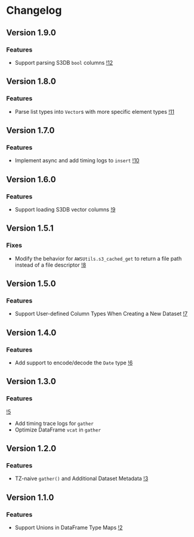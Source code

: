 # Changelog

## Version 1.9.0

### Features
* Support parsing S3DB `bool` columns [!12](https://gitlab.invenia.ca/invenia/Datafeeds/DataClient.jl/-/merge_requests/12)

## Version 1.8.0

### Features
* Parse list types into `Vector`s with more specific element types [!11](https://gitlab.invenia.ca/invenia/Datafeeds/DataClient.jl/-/merge_requests/11)

## Version 1.7.0

### Features
* Implement async and add timing logs to `insert` [!10](https://gitlab.invenia.ca/invenia/Datafeeds/DataClient.jl/-/merge_requests/10)


## Version 1.6.0

### Features
* Support loading S3DB vector columns [!9](https://gitlab.invenia.ca/invenia/Datafeeds/DataClient.jl/-/merge_requests/9)


## Version 1.5.1

### Fixes
* Modify the behavior for `AWSUtils.s3_cached_get` to return a file path instead of a file descriptor [!8](https://gitlab.invenia.ca/invenia/Datafeeds/DataClient.jl/-/merge_requests/8)

## Version 1.5.0

### Features
* Support User-defined Column Types When Creating a New Dataset [!7](https://gitlab.invenia.ca/invenia/Datafeeds/DataClient.jl/-/merge_requests/7)

## Version 1.4.0

### Features
* Add support to encode/decode the `Date` type [!6](https://gitlab.invenia.ca/invenia/Datafeeds/DataClient.jl/-/merge_requests/6)

## Version 1.3.0

### Features
[!5](https://gitlab.invenia.ca/invenia/Datafeeds/DataClient.jl/-/merge_requests/5)
* Add timing trace logs for `gather`
* Optimize DataFrame `vcat` in `gather`

## Version 1.2.0

### Features
* TZ-naive `gather()` and Additional Dataset Metadata [!3](https://gitlab.invenia.ca/invenia/Datafeeds/DataClient.jl/-/merge_requests/3)


## Version 1.1.0

### Features
* Support Unions in DataFrame Type Maps [!2](https://gitlab.invenia.ca/invenia/Datafeeds/DataClient.jl/-/merge_requests/2)

